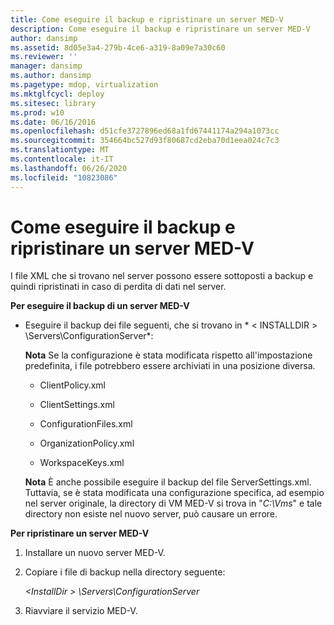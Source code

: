 ```yaml
---
title: Come eseguire il backup e ripristinare un server MED-V
description: Come eseguire il backup e ripristinare un server MED-V
author: dansimp
ms.assetid: 8d05e3a4-279b-4ce6-a319-8a09e7a30c60
ms.reviewer: ''
manager: dansimp
ms.author: dansimp
ms.pagetype: mdop, virtualization
ms.mktglfcycl: deploy
ms.sitesec: library
ms.prod: w10
ms.date: 06/16/2016
ms.openlocfilehash: d51cfe3727896ed68a1fd67441174a294a1073cc
ms.sourcegitcommit: 354664bc527d93f80687cd2eba70d1eea024c7c3
ms.translationtype: MT
ms.contentlocale: it-IT
ms.lasthandoff: 06/26/2020
ms.locfileid: "10823086"
---
```

# Come eseguire il backup e ripristinare un server MED-V


I file XML che si trovano nel server possono essere sottoposti a backup e quindi ripristinati in caso di perdita di dati nel server.

**Per eseguire il backup di un server MED-V**

-   Eseguire il backup dei file seguenti, che si trovano in * &lt; INSTALLDIR &gt; \\Servers\\ConfigurationServer*:

    **Nota**  Se la configurazione è stata modificata rispetto all'impostazione predefinita, i file potrebbero essere archiviati in una posizione diversa.

     

    -   ClientPolicy.xml

    -   ClientSettings.xml

    -   ConfigurationFiles.xml

    -   OrganizationPolicy.xml

    -   WorkspaceKeys.xml

    **Nota**  È anche possibile eseguire il backup del file ServerSettings.xml. Tuttavia, se è stata modificata una configurazione specifica, ad esempio nel server originale, la directory di VM MED-V si trova in "*C:\\Vms*" e tale directory non esiste nel nuovo server, può causare un errore.

     

**Per ripristinare un server MED-V**

1.  Installare un nuovo server MED-V.

2.  Copiare i file di backup nella directory seguente:

    *&lt;InstallDir &gt; \\Servers\\ConfigurationServer*

3.  Riavviare il servizio MED-V.

 

 





